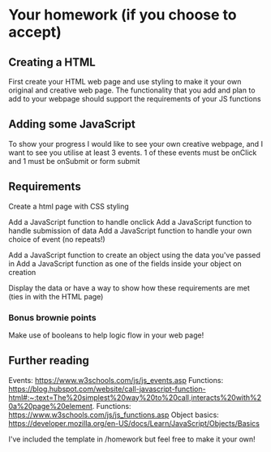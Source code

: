 # Your homework (if you choose to accept)
## Creating a HTML 
First create your HTML web page and use styling to make it your own original and creative web page. The functionality that you add and plan to add to your webpage should support the requirements of your JS functions

## Adding some JavaScript
To show your progress I would like to see your own creative webpage, and I want to see you utilise at least 3 events. 1 of these events must be onClick and 1 must be onSubmit or form submit

## Requirements

Create a html page with CSS styling

Add a JavaScript function to handle onclick
Add a JavaScript function to handle submission of data
Add a JavaScript function to handle your own choice of event (no repeats!)

Add a JavaScript function to create an object using the data you've passed in
Add a JavaScript function as one of the fields inside your object on creation

Display the data or have a way to show how these requirements are met (ties in with the HTML page)

### Bonus brownie points
Make use of booleans to help logic flow in your web page!



## Further reading
Events: https://www.w3schools.com/js/js_events.asp
Functions: https://blog.hubspot.com/website/call-javascript-function-html#:~:text=The%20simplest%20way%20to%20call,interacts%20with%20a%20page%20element.
Functions: https://www.w3schools.com/js/js_functions.asp
Object basics: https://developer.mozilla.org/en-US/docs/Learn/JavaScript/Objects/Basics

I've included the template in /homework but feel free to make it your own!